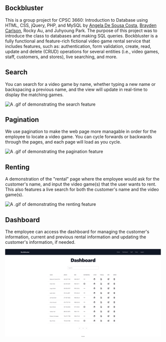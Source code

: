 ## Bockbluster

This is a group project for CPSC 3660: Introduction to Database using HTML, CSS, jQuery, PHP, and MySQL by [Angela De Sousa Costa](https://github.com/angeladesousacosta), [Brayden Carlson](https://github.com/braycarlson), Rocky Au, and Juhyoung Park. The purpose of this project was to introduce the class to databases and making SQL queries. Bockbluster is a fully functional and feature-rich fictional video game rental service that includes features, such as: authentication, form validation, create, read, update and delete (CRUD) operations for several entities (i.e., video games, staff, customers, and stores), live searching, and more.

## Search

You can search for a video game by name, whether typing a new name or backspacing a previous name, and the view will update in real-time to display the matching games.

![A .gif of demonstrating the search feature](asset/search.gif?raw=true "search")

## Pagination

We use pagination to make the web page more managable in order for the employee to locate a video game. You can cycle forwards or backwards through the pages, and each page will load as you cycle.

![A .gif of demonstrating the pagination feature](asset/pagination.gif?raw=true "pagination")

## Renting

A demonstration of the "rental" page where the employee would ask for the customer's name, and input the video game(s) that the user wants to rent. This also features a live search for both the customer's name and the video game(s).

![A .gif of demonstrating the renting feature](asset/renting.gif?raw=true "renting")

## Dashboard

The employee can access the dashboard for managing the customer's information, current and previous rental information and updating the customer's information, if needed.

![A .gif of demonstrating the dashboard feature](asset/dashboard.gif?raw=true "dashboard")
